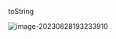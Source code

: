 toString

![image-20230828193233910](https://happlay-docs.oss-cn-beijing.aliyuncs.com/docs/image-20230828193233910.png)
